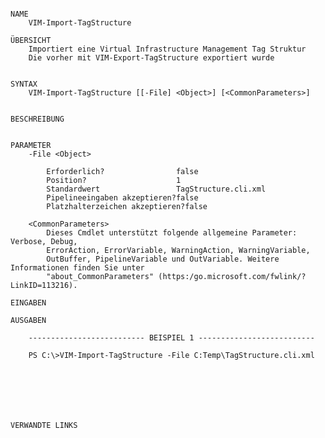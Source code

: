 ﻿```

NAME
    VIM-Import-TagStructure
    
ÜBERSICHT
    Importiert eine Virtual Infrastructure Management Tag Struktur
    Die vorher mit VIM-Export-TagStructure exportiert wurde
    
    
SYNTAX
    VIM-Import-TagStructure [[-File] <Object>] [<CommonParameters>]
    
    
BESCHREIBUNG
    

PARAMETER
    -File <Object>
        
        Erforderlich?                false
        Position?                    1
        Standardwert                 TagStructure.cli.xml
        Pipelineeingaben akzeptieren?false
        Platzhalterzeichen akzeptieren?false
        
    <CommonParameters>
        Dieses Cmdlet unterstützt folgende allgemeine Parameter: Verbose, Debug,
        ErrorAction, ErrorVariable, WarningAction, WarningVariable,
        OutBuffer, PipelineVariable und OutVariable. Weitere Informationen finden Sie unter 
        "about_CommonParameters" (https:/go.microsoft.com/fwlink/?LinkID=113216). 
    
EINGABEN
    
AUSGABEN
    
    -------------------------- BEISPIEL 1 --------------------------
    
    PS C:\>VIM-Import-TagStructure -File C:Temp\TagStructure.cli.xml
    
    
    
    
    
    
    
VERWANDTE LINKS



```

